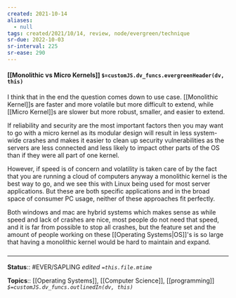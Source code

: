 ```yaml
---
created: 2021-10-14
aliases:
  - null
tags: created/2021/10/14, review, node/evergreen/technique 
sr-due: 2022-10-03
sr-interval: 225
sr-ease: 290
---
```

#### [[Monolithic vs Micro Kernels]] `$=customJS.dv_funcs.evergreenHeader(dv, this)`

I think that in the end the question comes down to use case. 
[[Monolithic Kernel]]s are faster and more volatile but more difficult to extend, while [[Micro Kernel]]s are slower but more robust, smaller, and easier to extend. 

If reliability and security are the most important factors then you may want to go with a micro kernel as its modular design will result in less system-wide crashes and makes it easier to clean up security vulnerabilities as the servers are less connected and less likely to impact other parts of the OS than if they were all part of one kernel. 

However, if speed is of concern and volatility is taken care of by the fact that you are running a cloud of computers anyway a monolithic kernel is the best way to go, and we see this with Linux being used for most server applications. But these are both specific applications and in the broad space of consumer PC usage, neither of these approaches fit perfectly.

Both windows and mac are hybrid systems which makes sense as while speed and lack of crashes are nice, most people do not need that speed, and it is far from possible to stop all crashes, but the feature set and the amount of people working on these [[Operating Systems|OS]]'s is so large that having a monolithic kernel would be hard to maintain and expand.

### <hr class="footnote"/>

**Status**:: #EVER/SAPLING
*edited `=this.file.mtime`*

**Topics**:: [[Operating Systems]],  [[Computer Science]], [[programming]]
*`$=customJS.dv_funcs.outlinedIn(dv, this)`*


